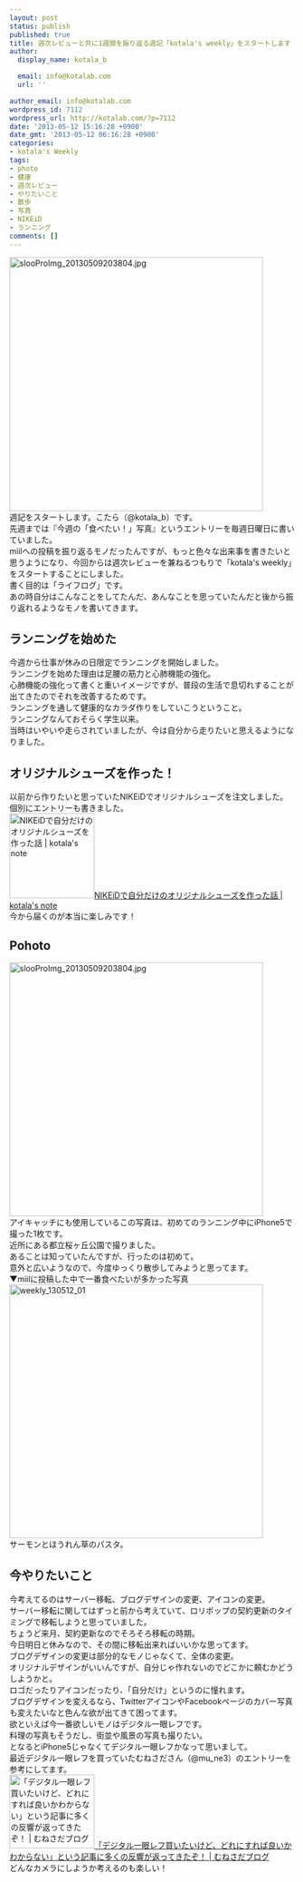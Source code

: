 ```yaml
---
layout: post
status: publish
published: true
title: 週次レビューと共に1週間を振り返る週記「kotala's weekly」をスタートします
author:
  display_name: kotala_b

  email: info@kotalab.com
  url: ''

author_email: info@kotalab.com
wordpress_id: 7112
wordpress_url: http://kotalab.com/?p=7112
date: '2013-05-12 15:16:28 +0900'
date_gmt: '2013-05-12 06:16:28 +0900'
categories:
- kotala's Weekly
tags:
- photo
- 健康
- 週次レビュー
- やりたいこと
- 散歩
- 写真
- NIKEiD
- ランニング
comments: []
---
```

<p><img src="http://kotalab.com/wp-content/uploads/slooProImg_20130509203804.jpg" alt="slooProImg_20130509203804.jpg" width="448" height="448" class="alignnone size-full wp-image-7073" /><br />
週記をスタートします。こたら（@kotala_b）です。<br />
先週までは『今週の「食べたい！」写真』というエントリーを毎週日曜日に書いていました。<br />
miilへの投稿を振り返るモノだったんですが、もっと色々な出来事を書きたいと思うようになり、今回からは週次レビューを兼ねるつもりで「kotala's weekly」をスタートすることにしました。<br />
書く目的は「ライフログ」です。<br />
あの時自分はこんなことをしてたんだ、あんなことを思っていたんだと後から振り返れるようなモノを書いてきます。<br />
<!--more--></p>
<h2>ランニングを始めた</h2>
<p>今週から仕事が休みの日限定でランニングを開始しました。<br />
ランニングを始めた理由は足腰の筋力と心肺機能の強化。<br />
心肺機能の強化って書くと重いイメージですが、普段の生活で息切れすることが出てきたのでそれを改善するためです。<br />
ランニングを通して健康的なカラダ作りをしていこうということ。<br />
ランニングなんておそらく学生以来。<br />
当時はいやいや走らされていましたが、今は自分から走りたいと思えるようになりました。</p>
<h2>オリジナルシューズを作った！</h2>
<p>以前から作りたいと思っていたNIKEiDでオリジナルシューズを注文しました。<br />
個別にエントリーも書きました。<br />
<a href="http://kotalab.com/nike-id-my-shoes" target="_blank"><img  class="alignleft" src="http://kotalab.com/wp-content/uploads/nike_130511-448x336.jpg" alt="NIKEiDで自分だけのオリジナルシューズを作った話 | kotala's note" width="150" /></a><a href="http://kotalab.com/nike-id-my-shoes" target="_blank">NIKEiDで自分だけのオリジナルシューズを作った話 | kotala's note</a><br style="clear:both;" />今から届くのが本当に楽しみです！</p>
<h2>Pohoto</h2>
<p><img src="http://kotalab.com/wp-content/uploads/slooProImg_20130509203804.jpg" alt="slooProImg_20130509203804.jpg" width="448" height="448" class="alignnone size-full wp-image-7073" /><br />
アイキャッチにも使用しているこの写真は、初めてのランニング中にiPhone5で撮った1枚です。<br />
近所にある都立桜ヶ丘公園で撮りました。<br />
あることは知っていたんですが、行ったのは初めて。<br />
意外と広いようなので、今度ゆっくり散歩してみようと思ってます。<br />
▼miilに投稿した中で一番食べたいが多かった写真<br />
<img src="http://kotalab.com/wp-content/uploads/weekly_130512_01.jpg" alt="weekly_130512_01" width="448" height="448" class="alignnone size-full wp-image-7113" /><br />
サーモンとほうれん草のパスタ。</p>
<h2>今やりたいこと</h2>
<p>今考えてるのはサーバー移転、ブログデザインの変更、アイコンの変更。<br />
サーバー移転に関してはずっと前から考えていて、ロリポップの契約更新のタイミングで移転しようと思っていました。<br />
ちょうど来月、契約更新なのでそろそろ移転の時期。<br />
今日明日と休みなので、その間に移転出来ればいいかな思ってます。<br />
ブログデザインの変更は部分的なモノじゃなくて、全体の変更。<br />
オリジナルデザインがいいんですが、自分じゃ作れないのでどこかに頼むかどうしようかと。<br />
ロゴだったりアイコンだったり、「自分だけ」というのに憧れます。<br />
ブログデザインを変えるなら、TwitterアイコンやFacebookページのカバー写真も変えたいなと色んな欲が出てきて困ってます。<br />
欲といえば今一番欲しいモノはデジタル一眼レフです。<br />
料理の写真もそうだし、街並や風景の写真も撮りたい。<br />
となるとiPhone5じゃなくてデジタル一眼レフかなって思いまして。<br />
最近デジタル一眼レフを買っていたむねさださん（@mu_ne3）のエントリーを参考にしてます。<br />
<a href="http://munesada.com/2013/04/10/blog-1878" target="_blank"><img  class="alignleft" src="http://capture.heartrails.com/150x130?http://munesada.com/2013/04/10/blog-1878" alt="「デジタル一眼レフ買いたいけど、どれにすれば良いかわからない」という記事に多くの反響が返ってきたぞ！ | むねさだブログ" width="150" height="130" /></a><a href="http://munesada.com/2013/04/10/blog-1878" target="_blank">「デジタル一眼レフ買いたいけど、どれにすれば良いかわからない」という記事に多くの反響が返ってきたぞ！ | むねさだブログ</a><a href="http://b.hatena.ne.jp/entry/http://munesada.com/2013/04/10/blog-1878" target="_blank"><img border="0" src="http://b.hatena.ne.jp/entry/image/http://munesada.com/2013/04/10/blog-1878" alt="" /></a><br style="clear:both;" />どんなカメラにしようか考えるのも楽しい！</p>
